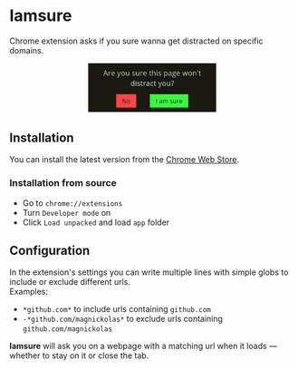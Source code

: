 # Iamsure

Chrome extension asks if you sure wanna get distracted on specific domains.

<p align="center">
  <img src="images/confirmation_dialog.png" width="45%">
</p>

## Installation

You can install the latest version from the [Chrome Web Store](https://chrome.google.com/webstore/detail/iamsure/phhajghcggocknlgkjhpbnjckcbebnfj).

### Installation from source

- Go to `chrome://extensions`
- Turn `Developer mode` on
- Click `Load unpacked` and load `app` folder

## Configuration

In the extension's settings you can write multiple lines with simple globs to include or exclude different urls.  
Examples:
- `*github.com*` to include urls containing `github.com`
- `-*github.com/magnickolas*` to exclude urls containing `github.com/magnickolas`


**Iamsure** will ask you on a webpage with a matching url when it loads — whether to stay on it or close the tab.
